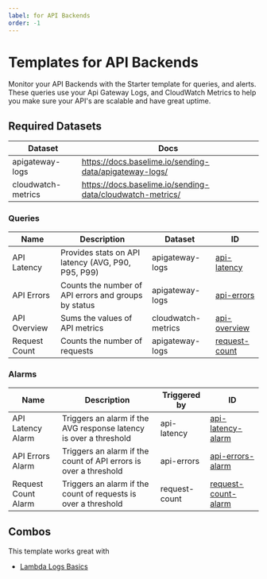 ```yaml
---
label: for API Backends
order: -1
---
```

# Templates for API Backends

Monitor your API Backends with the Starter template for queries, and alerts. These queries use your Api Gateway Logs, and CloudWatch Metrics to help you make sure your API's are scalable and have great uptime.

## Required Datasets

| Dataset | Docs  |
|---------|-------|
| apigateway-logs | https://docs.baselime.io/sending-data/apigateway-logs/ |
| cloudwatch-metrics | https://docs.baselime.io/sending-data/cloudwatch-metrics/ |

### Queries

| Name | Description | Dataset | ID |
|------|-------------|---------|----|
| API Latency | Provides stats on API latency (AVG, P90, P95, P99) | apigateway-logs | [api-latency](https://github.com/Baselime/templates/tree/main/templates/api-backends/api-latency.yml) |
| API Errors | Counts the number of API errors and groups by status | apigateway-logs | [api-errors](https://github.com/Baselime/templates/tree/main/templates/api-backends/errors.yml) |
| API Overview | Sums the values of API metrics | cloudwatch-metrics | [api-overview](https://github.com/Baselime/templates/tree/main/templates/api-backends/api-overview.yml) |
| Request Count | Counts the number of requests | apigateway-logs | [request-count](https://github.com/Baselime/templates/tree/main/templates/api-backends/request-count.yml) |

### Alarms

| Name | Description | Triggered by | ID |
|------|-------------|-------------|----|
| API Latency Alarm | Triggers an alarm if the AVG response latency is over a threshold | api-latency | [api-latency-alarm](https://github.com/Baselime/templates/tree/main/templates/api-backends/api-latency.yml) |
| API Errors Alarm | Triggers an alarm if the count of API errors is over a threshold | api-errors | [api-errors-alarm](https://github.com/Baselime/templates/tree/main/templates/api-backends/errors.yml)|
| Request Count Alarm | Triggers an alarm if the count of requests is over a threshold | request-count | [request-count-alarm](https://github.com/Baselime/templates/tree/main/templates/api-backends/request-count.yml) |


## Combos

This template works great with

* [Lambda Logs Basics](../lambda-logs-basics/)
